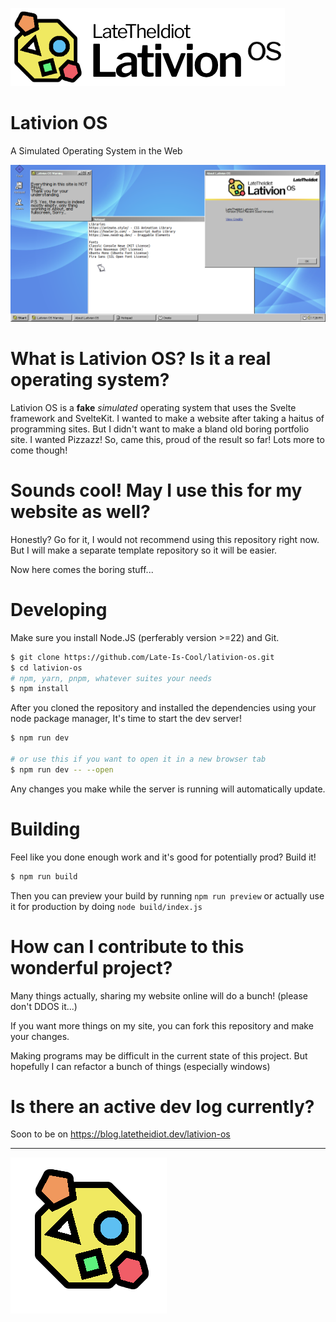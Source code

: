 ![Lativion OS](github/Lativion%20OS%20Brand%20GITHUB.png)

# Lativion OS

A Simulated Operating System in the Web

![Lativion OS Preview Image](github/preview.png)

# What is Lativion OS? Is it a real operating system?
Lativion OS is a **fake** *simulated* operating system that uses the Svelte framework and SvelteKit. I wanted to make a website after taking a haitus of programming sites. But I didn't want to make a bland old boring portfolio site. I wanted Pizzazz! So, came this, proud of the result so far! Lots more to come though!

# Sounds cool! May I use this for my website as well?
Honestly? Go for it, I would not recommend using this repository right now. But I will make a separate template repository so it will be easier.

 Now here comes the boring stuff...

# Developing

Make sure you install Node.JS (perferably version >=22) and Git.

```bash
$ git clone https://github.com/Late-Is-Cool/lativion-os.git
$ cd lativion-os
# npm, yarn, pnpm, whatever suites your needs
$ npm install
```

After you cloned the repository and installed the dependencies using your node package manager, It's time to start the dev server!

```bash
$ npm run dev

# or use this if you want to open it in a new browser tab
$ npm run dev -- --open
```

Any changes you make while the server is running will automatically update.

# Building

Feel like you done enough work and it's good for potentially prod? Build it!

```bash
$ npm run build
```

Then you can preview your build by running `npm run preview` or actually use it for production by doing `node build/index.js`

# How can I contribute to this wonderful project?

Many things actually, sharing my website online will do a bunch! (please don't DDOS it...)

If you want more things on my site, you can fork this repository and make your changes.

Making programs may be difficult in the current state of this project. But hopefully I can refactor a bunch of things (especially windows)

# Is there an active dev log currently?

Soon to be on https://blog.latetheidiot.dev/lativion-os

---

![LateTheIdiot](static/System/ImportantFiles/Brand/LativionOS-Outline.png)
